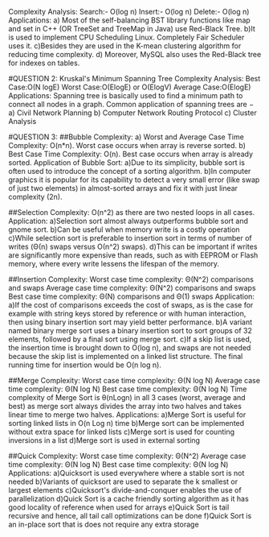 Complexity Analysis: Search:- O(log n) Insert:- O(log n) Delete:- O(log n) Applications: a) Most of the self-balancing BST library functions like map and set in C++ (OR TreeSet and TreeMap in Java) use Red-Black Tree. b)It is used to implement CPU Scheduling Linux. Completely Fair Scheduler uses it. c)Besides they are used in the K-mean clustering algorithm for reducing time complexity. d) Moreover, MySQL also uses the Red-Black tree for indexes on tables.

#QUESTION 2: Kruskal's Minimum Spanning Tree Complexity Analysis: Best Case:O(N logE) Worst Case:O(ElogE) or O(ElogV) Average Case:O(ElogE) Applications: Spanning tree is basically used to find a minimum path to connect all nodes in a graph. Common application of spanning trees are − a) Civil Network Planning b) Computer Network Routing Protocol c) Cluster Analysis

#QUESTION 3: ##Bubble Complexity: a) Worst and Average Case Time Complexity: O(n*n). Worst case occurs when array is reverse sorted. b) Best Case Time Complexity: O(n). Best case occurs when array is already sorted. Application of Bubble Sort: a)Due to its simplicity, bubble sort is often used to introduce the concept of a sorting algorithm. b)In computer graphics it is popular for its capability to detect a very small error (like swap of just two elements) in almost-sorted arrays and fix it with just linear complexity (2n).

##Selection Complexity: O(n^2) as there are two nested loops in all cases. Application: a)Selection sort almost always outperforms bubble sort and gnome sort. b)Can be useful when memory write is a costly operation c)While selection sort is preferable to insertion sort in terms of number of writes (Θ(n) swaps versus Ο(n^2) swaps). d)This can be important if writes are significantly more expensive than reads, such as with EEPROM or Flash memory, where every write lessens the lifespan of the memory.

##Insertion Complexity: Worst case time complexity: Θ(N^2) comparisons and swaps Average case time complexity: Θ(N^2) comparisons and swaps Best case time complexity: Θ(N) comparisons and Θ(1) swaps Application: a)If the cost of comparisons exceeds the cost of swaps, as is the case for example with string keys stored by reference or with human interaction, then using binary insertion sort may yield better performance. b)A variant named binary merge sort uses a binary insertion sort to sort groups of 32 elements, followed by a final sort using merge sort. c)If a skip list is used, the insertion time is brought down to O(log n), and swaps are not needed because the skip list is implemented on a linked list structure. The final running time for insertion would be O(n log n).

##Merge Complexity: Worst case time complexity: Θ(N log N) Average case time complexity: Θ(N log N) Best case time complexity: Θ(N log N) Time complexity of Merge Sort is θ(nLogn) in all 3 cases (worst, average and best) as merge sort always divides the array into two halves and takes linear time to merge two halves. Applications: a)Merge Sort is useful for sorting linked lists in O(n Log n) time b)Merge sort can be implemented without extra space for linked lists c)Merge sort is used for counting inversions in a list d)Merge sort is used in external sorting

##Quick Complexity: Worst case time complexity: Θ(N^2) Average case time complexity: Θ(N log N) Best case time complexity: Θ(N log N) Applications: a)Quicksort is used everywhere where a stable sort is not needed b)Variants of quicksort are used to separate the k smallest or largest elements c)Quicksort's divide-and-conquer enables the use of parallelization d)Quick Sort is a cache friendly sorting algorithm as it has good locality of reference when used for arrays e)Quick Sort is tail recursive and hence, all tail call optimizations can be done f)Quick Sort is an in-place sort that is does not require any extra storage
